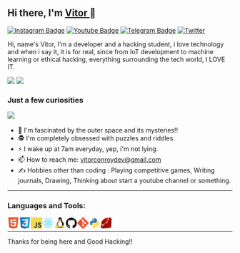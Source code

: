 ## Hi there, I'm <a href="https://github.com/str4vinsk"> Vitor </a> 👋

[![Instagram Badge](https://img.shields.io/badge/Instagram-E4405F?style=for-the-badge&logo=instagram&logoColor=white)](https://www.instagram.com/vitorconroy/)
[![Youtube Badge](https://img.shields.io/badge/YouTube-FF0000?style=for-the-badge&logo=youtube&logoColor=white)](https://www.youtube.com/channel/UC-7lbl0uTusOxLMAhnj79SQ)
[![Telegram Badge](https://img.shields.io/badge/Telegram-2CA5E0?style=for-the-badge&logo=telegram&logoColor=white)](https://t.me/str4vinsk)
[![Twitter](https://img.shields.io/badge/Twitter-1DA1F2?style=for-the-badge&logo=twitter&logoColor=white)](https://twitter.com/ConroyVitor)

Hi, name's Vitor, I'm a developer and a hacking student, i love technology and when i say it, it is for real, since from IoT development to machine learning or ethical hacking, everything surrounding the tech world, I LOVE IT.

<div>
  <img src="https://github-readme-stats.vercel.app/api?username=str4vinsk&show_icons=true&theme=dracula" />
  <img src="https://github-readme-stats.vercel.app/api/top-langs/?username=str4vinsk&theme=dracula&layout=compact" />
</div>
  
### Just a few curiosities 

<img src="https://media2.giphy.com/media/pPARQMwZt43gmqesIQ/giphy.gif">

- 🚀 I'm fascinated by the outer space and its mysteries!!
- 🕵 I'm completely obsessed with puzzles and riddles. 
- ⚡ I wake up at 7am everyday, yep, i'm not lying.
- 📫 How to reach me: vitorconroydev@gmail.com
- ✍️ Hobbies other than coding : Playing competitive games, Writing journals, Drawing, Thinking about start a youtube channel or something.

---

### Languages and Tools:

<img src="https://raw.githubusercontent.com/devicons/devicon/master/icons/html5/html5-original.svg" align="left" alt="html" width="26px" />
<img src="https://raw.githubusercontent.com/devicons/devicon/master/icons/css3/css3-original.svg" align="left" alt="css" width="26px" />
<img src="https://raw.githubusercontent.com/devicons/devicon/master/icons/javascript/javascript-original.svg" align="left" alt="javascript" width="26px" />
<img src="https://raw.githubusercontent.com/devicons/devicon/master/icons/react/react-original.svg" align="left" alt="react" width="26px" />
<img src="https://raw.githubusercontent.com/devicons/devicon/master/icons/linux/linux-original.svg" align="left" alt="linux" width="26px" />
<img src="https://raw.githubusercontent.com/devicons/devicon/master/icons/github/github-original.svg" align="left" alt="github" width="26px" />
<img src="https://raw.githubusercontent.com/devicons/devicon/master/icons/git/git-original.svg" align="left" alt="git" width="26px" />
<img src="https://raw.githubusercontent.com/devicons/devicon/master/icons/python/python-original.svg" align="left" alt="python" width="26px" />
<img src="https://raw.githubusercontent.com/devicons/devicon/master/icons/ruby/ruby-original.svg" align="left" alt="ruby" width="26px" />

<br />

---

Thanks for being here and Good Hacking!!
